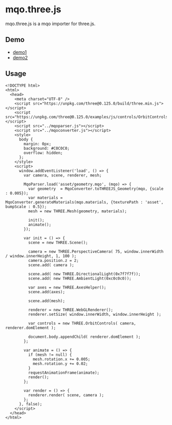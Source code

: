 mqo.three.js
============
mqo.three.js is a mqo importer for three.js.

Demo
----
* [demo1](http://www18.ocn.ne.jp/~nyamadan/dev/webgl/mqo/demo1.html)
* [demo2](http://www18.ocn.ne.jp/~nyamadan/dev/webgl/mqo/demo2.html)

Usage
-----
    <!DOCTYPE html>
    <html>
      <head>
        <meta charset="UTF-8" />
        <script src="https://unpkg.com/three@0.125.0/build/three.min.js"></script>
        <script src="https://unpkg.com/three@0.125.0/examples/js/controls/OrbitControls.js"></script>
        <script src="../mqoparser.js"></script>
        <script src="../mqoconverter.js"></script>
        <style>
          body {
            margin: 0px;
            background: #C0C0C0;
            overflow: hidden;
          };
        </style>
        <script>
          window.addEventListener('load', () => {
            var camera, scene, renderer, mesh;

            MqoParser.load('asset/geometry.mqo', (mqo) => {
              var geometry  = MqoConverter.toTHREEJS_Geometry(mqo, {scale : 0.005});
              var materials = MqoConverter.generateMaterials(mqo.materials, {texturePath : 'asset', bumpScale : 0.5});
              mesh = new THREE.Mesh(geometry, materials);

              init();
              animate();
            });

            var init = () => {
              scene = new THREE.Scene();

              camera = new THREE.PerspectiveCamera( 75, window.innerWidth / window.innerHeight, 1, 100 );
              camera.position.z = 2;
              scene.add( camera );

              scene.add( new THREE.DirectionalLight(0x7f7f7f));
              scene.add( new THREE.AmbientLight(0xc0c0c0));

              var axes = new THREE.AxesHelper();
              scene.add(axes);

              scene.add(mesh);

              renderer = new THREE.WebGLRenderer();
              renderer.setSize( window.innerWidth, window.innerHeight );

              var controls = new THREE.OrbitControls( camera, renderer.domElement );

              document.body.appendChild( renderer.domElement );
            };

            var animate = () => {
              if (mesh != null) {
                mesh.rotation.x += 0.005;
                mesh.rotation.y += 0.02;
              }
              requestAnimationFrame(animate);
              render();
            };

            var render = () => {
              renderer.render( scene, camera );
            };
          }, false);
        </script>
      </head>
    </html>
